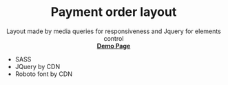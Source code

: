<h1 align="center">Payment order layout</h1>
<p align="center">
  Layout made by media queries for responsiveness and Jquery for elements control
  <br>
  <a href="https://rustvk.github.io/Payment-Order-Layout/"><strong>Demo Page</strong></a>
</p>

* SASS
* JQuery by CDN
* Roboto font by CDN
